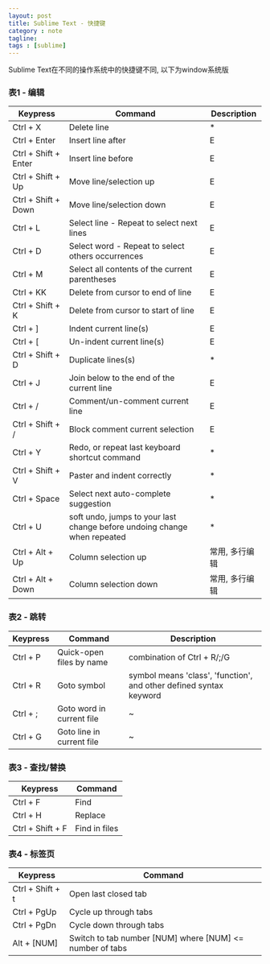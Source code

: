 ```yaml
---
layout: post
title: Sublime Text - 快捷键
category : note
tagline: 
tags : [sublime]
---
```


Sublime Text在不同的操作系统中的快捷键不同, 以下为window系统版

### 表1 - 编辑
| Keypress | Command | Description |
|----------|---------|-------------|
| Ctrl + X | Delete line | * |
| Ctrl + Enter | Insert line after | E |
| Ctrl + Shift + Enter | Insert line before | E |
| Ctrl + Shift + Up | Move line/selection up | E |
| Ctrl + Shift + Down | Move line/selection down | E |
| Ctrl + L | Select line - Repeat to select next lines | E |
| Ctrl + D | Select word - Repeat to select others occurrences | E |
| Ctrl + M | Select all contents of the current parentheses | E |
| Ctrl + KK | Delete from cursor  to end of line | E |
| Ctrl + Shift + K | Delete from cursor to start of line | E |
| Ctrl + ] | Indent current line(s) | E |
| Ctrl + [ | Un-indent current line(s) | E |
| Ctrl + Shift + D | Duplicate lines(s) | * |
| Ctrl + J | Join below to the end of the current line | E |
| Ctrl + / | Comment/un-comment current line | E |
| Ctrl + Shift + / | Block comment current selection | E |
| Ctrl + Y | Redo, or repeat last keyboard shortcut command | * |
| Ctrl + Shift + V | Paster and indent correctly | * |
| Ctrl + Space | Select next auto-complete suggestion | * |
| Ctrl + U | soft undo, jumps to your last change before undoing change when repeated | * |
| Ctrl + Alt + Up | Column selection up | 常用, 多行编辑 |
| Ctrl + Alt + Down | Column selection down | 常用, 多行编辑 |


### 表2 - 跳转
| Keypress | Command | Description |
|----------|---------|-------------|
| Ctrl + P | Quick-open files by name | combination of Ctrl + R/;/G |
| Ctrl + R | Goto symbol | symbol means 'class', 'function', and other defined syntax keyword |
| Ctrl + ; | Goto word in current file | ~ |
| Ctrl + G | Goto line in current file | ~ |


### 表3 - 查找/替换
| Keypress | Command |
|----------|---------|
| Ctrl + F | Find |
| Ctrl + H | Replace |
| Ctrl + Shift + F | Find in files |


### 表4 - 标签页
| Keypress | Command |
|----------|---------|
| Ctrl + Shift + t | Open last closed tab |
| Ctrl + PgUp | Cycle up through tabs |
| Ctrl + PgDn | Cycle down through tabs |
| Alt + [NUM] | Switch to tab number [NUM] where [NUM] <= number of tabs |